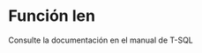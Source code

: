 ﻿---
FunctionName: "len"
FunctionType: "SQL"
Autogenerated: true
---

# Función  len

Consulte la documentación en el manual de T-SQL
